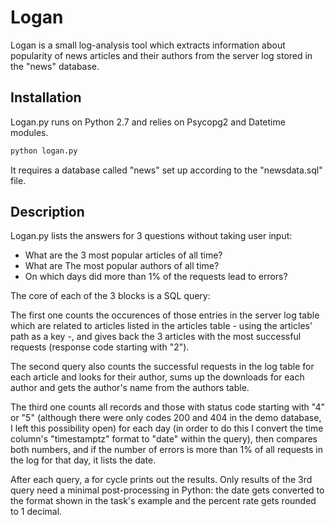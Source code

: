 # Logan

Logan is a small log-analysis tool which extracts information about popularity of news articles and their authors from the server log stored in the "news" database.

## Installation

Logan.py runs on Python 2.7 and relies on Psycopg2 and Datetime modules.
```bash
python logan.py
```
It requires a database called "news" set up according to the "newsdata.sql" file. 

## Description

Logan.py lists the answers for 3 questions without taking user input:

- What are the 3 most popular articles of all time?
- What are The most popular authors of all time?
- On which days did more than 1% of the requests lead to errors?

The core of each of the 3 blocks is a SQL query:

The first one counts the occurences of those entries in the server log table which are related to articles listed in the articles table - using the articles' path as a key -, and gives back the 3 articles with the most successful requests (response code starting with "2").

The second query also counts the successful requests in the log table for each article and looks for their author, sums up the downloads for each author and gets the author's name from the authors table.

The third one counts all records and those with status code starting with "4" or "5" (although there were only codes 200 and 404 in the demo database, I left this possibility open) for each day (in order to do this I convert the time column's "timestamptz" format to "date" within the query), then compares both numbers, and if the number of errors is more than 1% of all requests in the log for that day, it lists the date.

After each query, a for cycle prints out the results. Only results of the 3rd query need a minimal post-processing in Python: the date gets converted to the format shown in the task's example and the percent rate gets rounded to 1 decimal.
